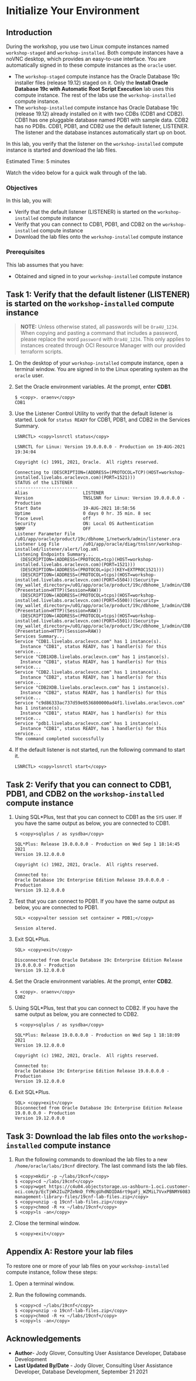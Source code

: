 # Initialize Your Environment

## Introduction

During the workshop, you use two Linux compute instances named `workshop-staged` and `workshop-installed`. Both compute instances have a noVNC desktop, which provides an easy-to-use interface. You are automatically signed in to these compute instances as the `oracle` user.

- The `workshop-staged` compute instance has the Oracle Database 19c installer files (release 19.12) staged on it. Only the **Install Oracle Database 19c with Automatic Root Script Execution** lab uses this compute instance. The rest of the labs use the `workshop-installed` compute instance.
- The `workshop-installed` compute instance has Oracle Database 19c (release 19.12) already installed on it with two CDBs (CDB1 and CDB2). CDB1 has one pluggable database named PDB1 with sample data. CDB2 has no PDBs. CDB1, PDB1, and CDB2 use the default listener, LISTENER. The listener and the database instances automatically start up on boot.

In this lab, you verify that the listener on the `workshop-installed` compute instance is started and download the lab files.

Estimated Time: 5 minutes

Watch the video below for a quick walk through of the lab.

[](youtube:AzWNrlQ3_uo)

### Objectives

In this lab, you will:

- Verify that the default listener (LISTENER) is started on the `workshop-installed` compute instance
- Verify that you can connect to CDB1, PDB1, and CDB2 on the `workshop-installed` compute instance
- Download the lab files onto the `workshop-installed` compute instance

### Prerequisites

This lab assumes that you have:

- Obtained and signed in to your `workshop-installed` compute instance


## Task 1: Verify that the default listener (LISTENER) is started on the `workshop-installed` compute instance

> **NOTE:** Unless otherwise stated, all passwords will be `Ora4U_1234`. When copying and pasting a command that includes a password, please replace the word `password` with `Ora4U_1234`. This only applies to instances created through OCI Resource Manager with our provided terraform scripts.

1. On the desktop of your `workshop-installed` compute instance, open a terminal window. You are signed in to the Linux operating system as the `oracle` user.

2. Set the Oracle environment variables. At the prompt, enter **CDB1**.

    ```
    $ <copy>. oraenv</copy>
    CDB1
    ```

3. Use the Listener Control Utility to verify that the default listener is started. Look for `status READY` for CDB1, PDB1, and CDB2 in the Services Summary.

    ```
    LSNRCTL> <copy>lsnrctl status</copy>

    LSNRCTL for Linux: Version 19.0.0.0.0 - Production on 19-AUG-2021 19:34:04

    Copyright (c) 1991, 2021, Oracle.  All rights reserved.

    Connecting to (DESCRIPTION=(ADDRESS=(PROTOCOL=TCP)(HOST=workshop-installed.livelabs.oraclevcn.com)(PORT=1521)))
    STATUS of the LISTENER
    ------------------------
    Alias                     LISTENER
    Version                   TNSLSNR for Linux: Version 19.0.0.0.0 - Production
    Start Date                19-AUG-2021 18:58:56
    Uptime                    0 days 0 hr. 35 min. 8 sec
    Trace Level               off
    Security                  ON: Local OS Authentication
    SNMP                      OFF
    Listener Parameter File   /u01/app/oracle/product/19c/dbhome_1/network/admin/listener.ora
    Listener Log File         /u01/app/oracle/diag/tnslsnr/workshop-installed/listener/alert/log.xml
    Listening Endpoints Summary...
      (DESCRIPTION=(ADDRESS=(PROTOCOL=tcp)(HOST=workshop-installed.livelabs.oraclevcn.com)(PORT=1521)))
      (DESCRIPTION=(ADDRESS=(PROTOCOL=ipc)(KEY=EXTPROC1521)))
      (DESCRIPTION=(ADDRESS=(PROTOCOL=tcps)(HOST=workshop-installed.livelabs.oraclevcn.com)(PORT=5504))(Security=(my_wallet_directory=/u01/app/oracle/product/19c/dbhome_1/admin/CDB1/xdb_wallet))(Presentation=HTTP)(Session=RAW))
      (DESCRIPTION=(ADDRESS=(PROTOCOL=tcps)(HOST=workshop-installed.livelabs.oraclevcn.com)(PORT=5500))(Security=(my_wallet_directory=/u01/app/oracle/product/19c/dbhome_1/admin/CDB1/xdb_wallet))(Presentation=HTTP)(Session=RAW))
      (DESCRIPTION=(ADDRESS=(PROTOCOL=tcps)(HOST=workshop-installed.livelabs.oraclevcn.com)(PORT=5501))(Security=(my_wallet_directory=/u01/app/oracle/product/19c/dbhome_1/admin/CDB2/xdb_wallet))(Presentation=HTTP)(Session=RAW))
    Services Summary...
    Service "CDB1.livelabs.oraclevcn.com" has 1 instance(s).
      Instance "CDB1", status READY, has 1 handler(s) for this service...
    Service "CDB1XDB.livelabs.oraclevcn.com" has 1 instance(s).
      Instance "CDB1", status READY, has 1 handler(s) for this service...
    Service "CDB2.livelabs.oraclevcn.com" has 1 instance(s).
      Instance "CDB2", status READY, has 1 handler(s) for this service...
    Service "CDB2XDB.livelabs.oraclevcn.com" has 1 instance(s).
      Instance "CDB2", status READY, has 1 handler(s) for this service...
    Service "c9d86333ac737d59e0536800000ad4f1.livelabs.oraclevcn.com" has 1 instance(s).
      Instance "CDB1", status READY, has 1 handler(s) for this service...
    Service "pdb1.livelabs.oraclevcn.com" has 1 instance(s).
      Instance "CDB1", status READY, has 1 handler(s) for this service...
    The command completed successfully
    ```

4. If the default listener is not started, run the following command to start it.

    ```
    LSNRCTL> <copy>lsnrctl start</copy>
    ```

## Task 2: Verify that you can connect to CDB1, PDB1, and CDB2 on the `workshop-installed` compute instance

1. Using SQL*Plus, test that you can connect to CDB1 as the `SYS` user. If you have the same output as below, you are connected to CDB1.

    ```
    $ <copy>sqlplus / as sysdba</copy>

    SQL*Plus: Release 19.0.0.0.0 - Production on Wed Sep 1 18:14:45 2021
    Version 19.12.0.0.0

    Copyright (c) 1982, 2021, Oracle.  All rights reserved.

    Connected to:
    Oracle Database 19c Enterprise Edition Release 19.0.0.0.0 - Production
    Version 19.12.0.0.0
    ```

2. Test that you can connect to PDB1. If you have the same output as below, you are connected to PDB1.

    ```
    SQL> <copy>alter session set container = PDB1;</copy>

    Session altered.
    ```

3. Exit SQL*Plus.

    ```
    SQL> <copy>exit</copy>

    Disconnected from Oracle Database 19c Enterprise Edition Release 19.0.0.0.0 - Production
    Version 19.12.0.0.0
    ```

4. Set the Oracle environment variables. At the prompt, enter **CDB2**.

    ```
    $ <copy>. oraenv</copy>
    CDB2
    ```

5. Using SQL*Plus, test that you can connect to CDB2. If you have the same output as below, you are connected to CDB2.

    ```
    $ <copy>sqlplus / as sysdba</copy>

    SQL*Plus: Release 19.0.0.0.0 - Production on Wed Sep 1 18:18:09 2021
    Version 19.12.0.0.0

    Copyright (c) 1982, 2021, Oracle.  All rights reserved.

    Connected to:
    Oracle Database 19c Enterprise Edition Release 19.0.0.0.0 - Production
    Version 19.12.0.0.0
    ```

6. Exit SQL*Plus.

    ```
    SQL> <copy>exit</copy>
    Disconnected from Oracle Database 19c Enterprise Edition Release 19.0.0.0.0 - Production
    Version 19.12.0.0.0
    ```

## Task 3: Download the lab files onto the `workshop-installed` compute instance

1. Run the following commands to download the lab files to a new `/home/oracle/labs/19cnf` directory. The last command lists the lab files.

    ```
    $ <copy>mkdir -p ~/labs/19cnf</copy>
    $ <copy>cd ~/labs/19cnf</copy>
    $ <copy>wget https://c4u04.objectstorage.us-ashburn-1.oci.customer-oci.com/p/EcTjWk2IuZPZeNnD_fYMcgUhdNDIDA6rt9gaFj_WZMiL7VvxPBNMY60837hu5hga/n/c4u04/b/livelabsfiles/o/data-management-library-files/19cnf-lab-files.zip</copy>
    $ <copy>unzip -q 19cnf-lab-files.zip</copy>
    $ <copy>chmod -R +x ~/labs/19cnf</copy>
    $ <copy>ls -an</copy>
    ```

2. Close the terminal window.

    ```
    $ <copy>exit</copy>
    ```

## Appendix A: Restore your lab files

To restore one or more of your lab files on your `workshop-installed` compute instance, follow these steps:

1. Open a terminal window.

2. Run the following commands.

    ```
    $ <copy>cd ~/labs/19cnf</copy>
    $ <copy>unzip -o 19cnf-lab-files.zip</copy>
    $ <copy>chmod -R +x ~/labs/19cnf</copy>
    $ <copy>ls -an</copy>
    ```


## Acknowledgements

- **Author**- Jody Glover, Consulting User Assistance Developer, Database Development
- **Last Updated By/Date** - Jody Glover, Consulting User Assistance Developer, Database Development, September 21 2021
